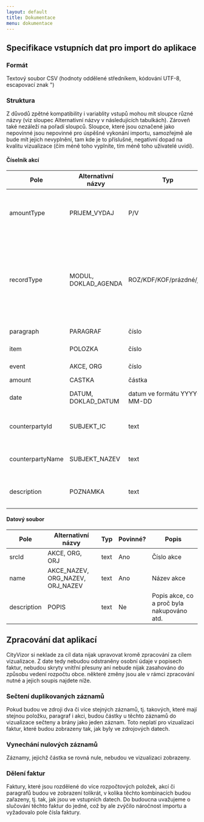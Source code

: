 ```yaml
---
layout: default
title: Dokumentace
menu: dokumentace
---
```


## Specifikace vstupních dat pro import do aplikace

### Formát

Textový soubor CSV (hodnoty oddělené středníkem, kódování UTF-8, escapovací znak ")

### Struktura

Z důvodů zpětné kompatibility i variablity vstupů mohou mít sloupce různé názvy (viz sloupec Alternativní názvy v následujících tabulkách). Zároveň také nezáleží na pořadí sloupců. Sloupce, které jsou označené jako nepovinné jsou nepovinné pro úspěšné vykonání importu, samozřejmě ale bude mít jejich nevyplnění, tam kde je to příslušné, negativní dopad na kvalitu vizualizace (čím méně toho vyplníte, tím méně toho uživatelé uvidí).

#### Číselník akcí

<table class="table table-condensed table-hover table-striped">
  <thead>
    <tr><th>Pole</th><th>Alternativní názvy</th><th>Typ</th><th>Povinné?</th><th>Popis</th></tr>    
  </thead>
  <tbody>
    <tr><td>amountType</td><td>PRIJEM_VYDAJ</td><td>P/V</td><td>Ne</td><td>Označení zda se jedná o příjmový či výdajový záznam</td></tr>
    <tr><td>recordType</td><td>MODUL, DOKLAD_AGENDA</td><td>ROZ/KDF/KOF/prázdné/jiné</td><td>Ano</td><td>Typ záznamu. ROZ = rozpočet, KDF = došlá faktura, KOF = odešlá faktura, prázdné/jiné = ostatní záznamy</td></tr>
    <tr><td>paragraph</td><td>PARAGRAF</td><td>číslo</td><td>Ano</td><td>Rozpočtový paragraf</td></tr>
    <tr><td>item</td><td>POLOZKA</td><td>číslo</td><td>Ano</td><td>Rozpočtová položka</td></tr>
    <tr><td>event</td><td>AKCE, ORG</td><td>číslo</td><td>Ne</td><td>Číslo akce dle číselníku</td></tr>
    <tr><td>amount</td><td>CASTKA</td><td>částka</td><td>Ano</td><td>Částka v Kč</td></tr>
    <tr><td>date</td><td>DATUM, DOKLAD_DATUM</td><td>datum ve formátu YYYY-MM-DD</td><td>Ne</td><td>Datum, pouze u faktur</td></tr>
    <tr><td>counterpartyId</td><td>SUBJEKT_IC</td><td>text</td><td>Ne</td><td>IČO protistrany, pouze u faktur</td></tr>
    <tr><td>counterpartyName</td><td>SUBJEKT_NAZEV</td><td>text</td><td>Ne</td><td>Jméno protistrany, pouze u faktur</td></tr>
    <tr><td>description</td><td>POZNAMKA</td><td>text</td><td>Ne</td><td>Popis faktury, pouze u faktur</td></tr>
  </tbody>
</table>
        
#### Datový soubor

<table class="table table-condensed table-hover table-striped">
  <thead>
    <tr><th>Pole</th><th>Alternativní názvy</th><th>Typ</th><th>Povinné?</th><th>Popis</th></tr>    
  </thead>
  <tbody>
  <tr><td>srcId</td><td>AKCE, ORG, ORJ</td><td>text</td><td>Ano</td><td>Číslo akce</td></tr>
    <tr><td>name</td><td>AKCE_NAZEV, ORG_NAZEV, ORJ_NAZEV</td><td>text</td><td>Ano</td><td>Název akce</td></tr>
    <tr><td>description</td><td>POPIS</td><td>text</td><td>Ne</td><td>Popis akce, co a proč byla nakupováno atd.</td></tr>
  </tbody>
</table>

## Zpracování dat aplikací

CityVizor si neklade za cíl data nijak upravovat kromě zpracování za cílem vizualizace. Z date tedy nebudou odstraněny osobní údaje v popisech faktur, nebudou skryty vnitřní přesuny ani nebude nijak zasahováno do způsobu vedení rozpočtu obce. některé změny jsou ale v rámci zpracování nutné a jejich soupis najdete níže.

### Sečtení duplikovaných záznamů
Pokud budou ve zdroji dva či více stejných záznamů, tj. takových, které mají stejnou položku, paragraf i akci, budou částky u těchto záznamů do vizualizace sečteny a brány jako jeden záznam. Toto neplatí pro vizualizaci faktur, které budou zobrazeny tak, jak byly ve zdrojových datech.

### Vynechání nulových záznamů
Záznamy, jejichž částka se rovná nule, nebudou ve vizualizaci zobrazeny.

### Dělení faktur
Faktury, které jsou rozdělené do více rozpočtových položek, akcí či paragrafů budou ve zobrazení tolikrát, v kolika těchto kombinacích budou zařazeny, tj. tak, jak jsou ve vstupních datech. Do budoucna uvažujeme o slučování těchto faktur do jedné, což by ale zvýčilo náročnost importu a vyžadovalo pole čísla faktury.


